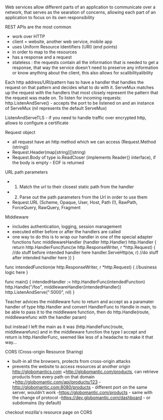 Web services allow different parts of an application to communicate over a network,
that serves as the searation of concerns, allowing each part of an application to focus on its own responsibility

REST APIs are the most common
- work over HTTP
- client = website, another web service, mobile app
- uses Uniform Resource Identifiers (URI) (end points)
 - in order to map to the resources 
- has a response and a request
- stateless : the requests contain all the information that is needed to get a response, that way the service doesn't need to preserve any information or know anything about the client, this also allows for scalibilityalibility

Each http address/URI/pattern has to have a handler that handles the request on that pattern and decides what to do with it.
ServeMux matches up the request with the handlers that most closely represent the pattern that the request was made on.
To listen for incoming requests: http.ListenAndServe() - accepts the port to be listened on and an instance of ServeMux (nil represents the default ServeMux)

ListenAndServeTLS - if you need to handle traffic over encrypted http, allows to configure a certificate

Request object
 - all request have an http method which we can access (Request.Method (string))
 - Request.Header(map[string][]string)
 - Request.Body of type io.ReadCloser (implements Reader{} interface), if the body is empty - EOF is returned

URL path parameters
 - 1. Match the url to their closest static path from the handler
 - 2. Parse out the path parameters from the Url in order to use them 
 - Request.URL (Scheme, Opaque, User, Host, Path (!), RawPath, ForceQuery, RawQuery, Fragment

Middleware
 - includes authentication, logging, session management
 - executed either before or after the handlers are called
 - one way to do this is to wrap our handler in one of the special adapter functions
func middlewareHandler (handler http.Handler) http.Handler {
	return http.HandlerFunc(func(w http.ResponseWriter, r *http.Request) {
		//do stuff before intended handler here
		handler.ServeHttp(w, r)
		//do stuff after intended handler here
	})
}

func intendedFunction(w http.ResponseWriter, r *http.Request) {
	//business logic here
}

func main() {
intendedHandler := http.HandlerFunc(intendedFunction)
http.Handle("/foo", middlewareHandler(intendedHandler))
http.ListenAndServe(":5000", nil)
}

Teacher advices the middleware func to return and accept as a paramater handler of type http.Handler
and convert HandlerFunc to Handle in main, to be able to pass it to the middleware function, then do http.Handle(route, middlewarefunc with the handler param)

but instead I left the main as it was (http.HandleFunc(route, middlewarefunc) and in the middleware function the type I accept and return is http.HandlerFunc, seemed like less of a headache to make it that way...


CORS (Cross-origin Resource Sharing)
 - built-in all the browsers, protects from cross-origin attacks
 - prevents the website to access resources at another origin
http://globomantics.com
+http://globomantic.com/products, can retrieve products from every path on that domain
+http://globomantic.com/api/products/123
-http://globomantic.com:8080/products - different port on the same server, wouldn't work
-https://globomantic.com/products - same with the change of protocol
-https://dev.globomantic.com/dashboard - or subdomains (by default)

checkout mozilla's resource page on CORS

